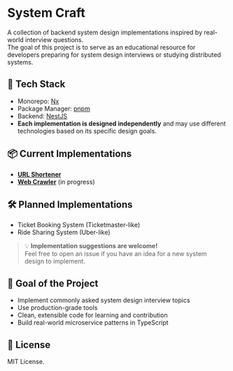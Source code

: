 # System Craft

A collection of backend system design implementations inspired by real-world interview questions.  
The goal of this project is to serve as an educational resource for developers preparing for system design interviews or studying distributed systems.

## 🚀 Tech Stack

- Monorepo: [Nx](https://nx.dev/)
- Package Manager: [pnpm](https://pnpm.io/)
- Backend: [NestJS](https://nestjs.com/)
- **Each implementation is designed independently** and may use different technologies based on its specific design goals.

## 📦 Current Implementations

- [**URL Shortener**](apps/url-shortener)
- [**Web Crawler**](apps/web-crawler) (in progress)

## 🛠 Planned Implementations

- Ticket Booking System (Ticketmaster-like)
- Ride Sharing System (Uber-like)


> 💡 **Implementation suggestions are welcome!**  
> Feel free to open an issue if you have an idea for a new system design to implement.

## 🎯 Goal of the Project

- Implement commonly asked system design interview topics
- Use production-grade tools
- Clean, extensible code for learning and contribution
- Build real-world microservice patterns in TypeScript

## 📝 License

MIT License.